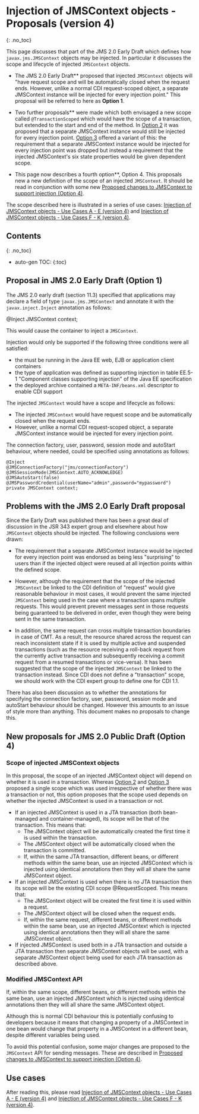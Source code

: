 # Injection of JMSContext objects - Proposals (version 4)
{: .no_toc}

This page discusses that part of the JMS 2.0 Early Draft which defines how `javax.jms.JMSContext` objects may be injected.   In particular it discusses the scope and lifecycle of injected `JMSContext` objects. 

  * The JMS 2.0 Early Draft** proposed that injected `JMSContext` objects will "have request scope and will be automatically closed when the request ends. However, unlike a normal CDI request-scoped object, a separate JMSContext instance will be injected for every injection point." This proposal will be referred to here as **Option 1**.

  * Two further proposals** were made which both envisaged a new scope called `@TransactionScoped` which would have the scope of a transaction, but extended to the start and end of the method. In [Option 2](/jms-spec/pages/JMSContextScopeProposals#option-2) it was proposed that a separate JMSContext instance would still be injected for every injection point. [Option 3](/jms-spec/pages/JMSContextScopeProposals#option-3) offered a variant of this: the requirement that a separate JMSContext instance would be injected for every injection point was dropped but instead a requirement that the injected JMSContext's six state properties would be given dependent scope.

  * This page now describes a fourth option**, Option 4. This proposals new a new definition of the scope of an injected `JMSContext`.  It should be read in conjunction with some new  [Proposed changes to JMSContext to support injection (Option 4)](/jms-spec/pages/JMSContextScopeProposalsv4p4).

The scope described here is illustrated in a series of use cases:  [Injection of JMSContext objects - Use Cases A - E (version 4)](/jms-spec/pages/JMSContextScopeProposalsv4p2) and [Injection of JMSContext objects - Use Cases F - K (version 4)](/jms-spec/pages/JMSContextScopeProposalsv4p3).

## Contents
{: .no_toc}

* auto-gen TOC:
{:toc}

## Proposal in JMS 2.0 Early Draft (Option 1) 

The JMS 2.0 early draft (section 11.3) specified that applications may declare a field of type `javax.jms.JMSContext` and annotate it with the `javax.inject.Inject` annotation as follows:

 @Inject JMSContext context;

This would cause the container to inject a `JMSContext`. 

Injection would only be supported if the following three conditions were all satisfied:
* the must be running in the Java EE web, EJB or application client containers  
* the type of application was defined as supporting injection in table EE.5-1 "Component classes supporting injection" of the Java EE specification  
* the deployed archive contained a `META-INF/beans.xml` descriptor to enable CDI support

The injected `JMSContext` would have a scope and lifecycle as follows:

* The injected `JMSContext` would have request scope and be automatically closed when the request ends. 
* However, unlike a normal CDI request-scoped object, a separate JMSContext instance would be injected for every injection point.

The connection factory, user, password, session mode and autoStart behaviour, where needed, could  be specified using annotations as follows:
```
@Inject
@JMSConnectionFactory("jms/connectionFactory") 
@JMSSessionMode(JMSContext.AUTO_ACKNOWLEDGE)
@JMSAutoStart(false)
@JMSPasswordCredential(userName="admin",password="mypassword")
private JMSContext context;
```

## Problems with the JMS 2.0 Early Draft proposal 

Since the Early Draft was published there has been a great deal of discussion in the JSR 343 expert group and elsewhere about how `JMSContext` objects should be injected. The following conclusions were drawn:

* The requirement that a separate JMSContext instance would be injected for every injection point was endorsed as being less "surprising"  to users than if the injected object were reused at all injection points within the defined scope. 

* However, although the requirement that the scope of the injected `JMSContext` be linked to the CDI definition of "request" would give reasonable behaviour in most cases, it would prevent the same injected `JMSContext` being used in the case where a transaction spans multiple requests. This would prevent prevent messages sent in those requests being guaranteed to be delivered in order, even though they were being sent in the same transaction.

* In addition, the same request can cross multiple transaction boundaries in case of CMT. As a result, the resource shared across the request can reach inconsistent state if it is used by multiple active and suspended transactions (such as the resource receiving a roll-back request from the currently active transaction and subsequently receiving a commit request from a resumed transactions or vice-versa). It has been suggested that the scope of the injected  `JMSContext` be linked to the transaction instead. Since CDI does not define a "transaction" scope, we should work with the CDI expert group to define one for CDI 1.1. 

There has also been discussion as to whether the annotations for specifying the connection factory, user, password, session mode and autoStart behaviour should be changed. However this amounts to an issue of style more than anything. This document makes no proposals to change this.

## New proposals for JMS 2.0 Public Draft (Option 4) 

### Scope of injected JMSContext objects
In this proposal, the scope of an injected JMSContext object will depend on whether it is used in a transaction. Whereas  [Option 2](/jms-spec/pages/JMSContextScopeProposals#option-2) and  [Option 3](/jms-spec/pages/JMSContextScopeProposals#option-3) proposed a single scope which was used irrespective of whether there was a transaction or not, this option proposes that the scope used depends on whether the injected JMSContext is used in a transaction or not.

* If an injected JMSContext is used in a JTA transaction (both bean-managed and container-managed), its scope will be that of the transaction. This means that:
  * The JMSContext object will be automatically created the first time it is used within the transaction.
  * The JMSContext object will be automatically closed when the transaction is committed.
  * If, within the same JTA transaction, different beans, or different methods within the same bean, use an injected JMSContext which is injected using identical annotations then they will all share the same JMSContext object.
* If an injected JMSContext is used when there is no JTA transaction then its scope will be the existing CDI scope @RequestScoped. This means that:
  * The JMSContext object will be created the first time it is used within a request.
  * The JMSContext object will be closed when the request ends.
  * If, within the same request, different beans, or different methods within the same bean, use an injected JMSContext which is injected using identical annotations then they will all share the same JMSContext object.
* If injected JMSContext is used both in a JTA transaction and outside a JTA transaction then separate JMSContext objects will be used, with a separate JMSContext object being used for each JTA transaction as described above.

### Modified JMSContext API

If, within the same scope, different beans, or different methods within the same bean, use an injected JMSContext which is injected using identical annotations then they will all share the same JMSContext object.

Although this is normal CDI behaviour this is potentially confusing to developers because it means that changing a property of a JMSContext in one bean would change that property in a JMSContext in a different bean, despite different variables being used.  

To avoid this potential confusion,  some major changes are proposed to the `JMSContext` API for sending messages. These are described in  [Proposed changes to JMSContext to support injection (Option 4)](/jms-spec/pages/JMSContextScopeProposalsv4p4).

## Use cases 

After reading this, please read  [Injection of JMSContext objects - Use Cases A - E (version 4)](/jms-spec/pages/JMSContextScopeProposalsv4p2) and [Injection of JMSContext objects - Use Cases F - K (version 4)](/jms-spec/pages/JMSContextScopeProposalsv4p3).

